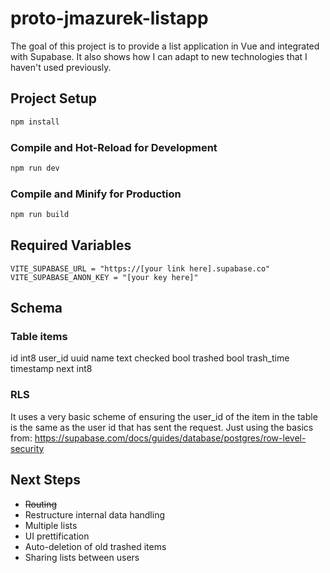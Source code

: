 # proto-jmazurek-listapp

The goal of this project is to provide a list application in Vue and integrated with Supabase. It also shows how I can adapt to new technologies that I haven't used previously.

## Project Setup

```sh
npm install
```

### Compile and Hot-Reload for Development

```sh
npm run dev
```

### Compile and Minify for Production

```sh
npm run build
```
## Required Variables
```env
VITE_SUPABASE_URL = "https://[your link here].supabase.co"
VITE_SUPABASE_ANON_KEY = "[your key here]"
```

## Schema
### Table items
  id int8
  user_id uuid
  name text
  checked bool
  trashed bool
  trash_time timestamp
  next int8

### RLS
  It uses a very basic scheme of ensuring the user_id of the item in the table is the same as the user id that has sent the request. 
  Just using the basics from: https://supabase.com/docs/guides/database/postgres/row-level-security

## Next Steps
* ~~Routing~~
* Restructure internal data handling
* Multiple lists
* UI prettification
* Auto-deletion of old trashed items
* Sharing lists between users